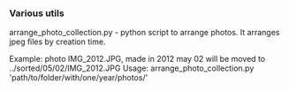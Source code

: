 ### Various utils

arrange_photo_collection.py - python script to arrange photos.
It arranges jpeg files by creation time. 

Example: photo IMG_2012.JPG, made in 2012 may 02 will be moved to ../sorted/05/02/IMG_2012.JPG
Usage:
arrange_photo_collection.py 'path/to/folder/with/one/year/photos/'
